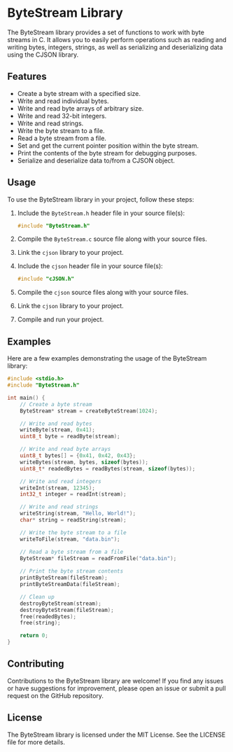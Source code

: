 # ByteStream Library

The ByteStream library provides a set of functions to work with byte streams in C. It allows you to easily perform operations such as reading and writing bytes, integers, strings, as well as serializing and deserializing data using the CJSON library.

## Features

- Create a byte stream with a specified size.
- Write and read individual bytes.
- Write and read byte arrays of arbitrary size.
- Write and read 32-bit integers.
- Write and read strings.
- Write the byte stream to a file.
- Read a byte stream from a file.
- Set and get the current pointer position within the byte stream.
- Print the contents of the byte stream for debugging purposes.
- Serialize and deserialize data to/from a CJSON object.

## Usage

To use the ByteStream library in your project, follow these steps:

1. Include the `ByteStream.h` header file in your source file(s):

   ```c
   #include "ByteStream.h"
    ```
2. Compile the `ByteStream.c` source file along with your source files.
3. Link the `cjson` library to your project.
4. Include the `cjson` header file in your source file(s):

   ```c
   #include "cJSON.h"
    ```
5. Compile the `cjson` source files along with your source files.
6. Link the `cjson` library to your project.
7. Compile and run your project.

## Examples
Here are a few examples demonstrating the usage of the ByteStream library:
```c
#include <stdio.h>
#include "ByteStream.h"

int main() {
    // Create a byte stream
    ByteStream* stream = createByteStream(1024);

    // Write and read bytes
    writeByte(stream, 0x41);
    uint8_t byte = readByte(stream);

    // Write and read byte arrays
    uint8_t bytes[] = {0x41, 0x42, 0x43};
    writeBytes(stream, bytes, sizeof(bytes));
    uint8_t* readedBytes = readBytes(stream, sizeof(bytes));

    // Write and read integers
    writeInt(stream, 12345);
    int32_t integer = readInt(stream);

    // Write and read strings
    writeString(stream, "Hello, World!");
    char* string = readString(stream);

    // Write the byte stream to a file
    writeToFile(stream, "data.bin");

    // Read a byte stream from a file
    ByteStream* fileStream = readFromFile("data.bin");
    
    // Print the byte stream contents
    printByteStream(fileStream);
    printByteStreamData(fileStream);

    // Clean up
    destroyByteStream(stream);
    destroyByteStream(fileStream);
    free(readedBytes);
    free(string);

    return 0;
}
```

## Contributing

Contributions to the ByteStream library are welcome! If you find any issues or have suggestions for improvement, please open an issue or submit a pull request on the GitHub repository.

## License

The ByteStream library is licensed under the MIT License. See the LICENSE file for more details.
